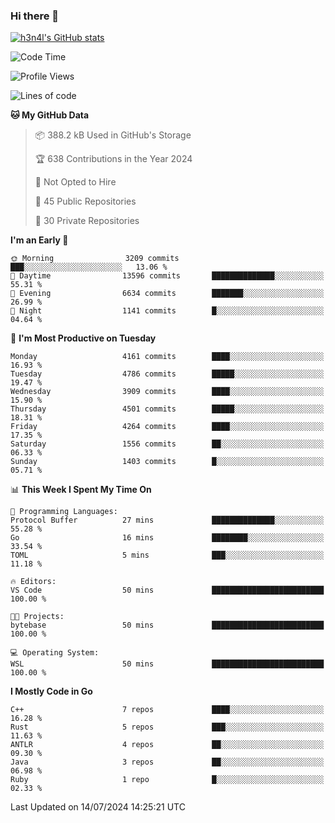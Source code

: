 ### Hi there 👋

[![h3n4l's GitHub stats](https://github-readme-stats.vercel.app/api?username=h3n4l&count_private=true&show_icons=true&theme=radical)](https://github.com/h3n4l/github-readme-stats)

<!--START_SECTION:waka-->
![Code Time](http://img.shields.io/badge/Code%20Time-1%2C883%20hrs%2011%20mins-blue)

![Profile Views](http://img.shields.io/badge/Profile%20Views-9-blue)

![Lines of code](https://img.shields.io/badge/From%20Hello%20World%20I%27ve%20Written-9.6%20million%20lines%20of%20code-blue)

**🐱 My GitHub Data** 

> 📦 388.2 kB Used in GitHub's Storage 
 > 
> 🏆 638 Contributions in the Year 2024
 > 
> 🚫 Not Opted to Hire
 > 
> 📜 45 Public Repositories 
 > 
> 🔑 30 Private Repositories 
 > 
**I'm an Early 🐤** 

```text
🌞 Morning                3209 commits        ███░░░░░░░░░░░░░░░░░░░░░░   13.06 % 
🌆 Daytime                13596 commits       ██████████████░░░░░░░░░░░   55.31 % 
🌃 Evening                6634 commits        ███████░░░░░░░░░░░░░░░░░░   26.99 % 
🌙 Night                  1141 commits        █░░░░░░░░░░░░░░░░░░░░░░░░   04.64 % 
```
📅 **I'm Most Productive on Tuesday** 

```text
Monday                   4161 commits        ████░░░░░░░░░░░░░░░░░░░░░   16.93 % 
Tuesday                  4786 commits        █████░░░░░░░░░░░░░░░░░░░░   19.47 % 
Wednesday                3909 commits        ████░░░░░░░░░░░░░░░░░░░░░   15.90 % 
Thursday                 4501 commits        █████░░░░░░░░░░░░░░░░░░░░   18.31 % 
Friday                   4264 commits        ████░░░░░░░░░░░░░░░░░░░░░   17.35 % 
Saturday                 1556 commits        ██░░░░░░░░░░░░░░░░░░░░░░░   06.33 % 
Sunday                   1403 commits        █░░░░░░░░░░░░░░░░░░░░░░░░   05.71 % 
```


📊 **This Week I Spent My Time On** 

```text
💬 Programming Languages: 
Protocol Buffer          27 mins             ██████████████░░░░░░░░░░░   55.28 % 
Go                       16 mins             ████████░░░░░░░░░░░░░░░░░   33.54 % 
TOML                     5 mins              ███░░░░░░░░░░░░░░░░░░░░░░   11.18 % 

🔥 Editors: 
VS Code                  50 mins             █████████████████████████   100.00 % 

🐱‍💻 Projects: 
bytebase                 50 mins             █████████████████████████   100.00 % 

💻 Operating System: 
WSL                      50 mins             █████████████████████████   100.00 % 
```

**I Mostly Code in Go** 

```text
C++                      7 repos             ████░░░░░░░░░░░░░░░░░░░░░   16.28 % 
Rust                     5 repos             ███░░░░░░░░░░░░░░░░░░░░░░   11.63 % 
ANTLR                    4 repos             ██░░░░░░░░░░░░░░░░░░░░░░░   09.30 % 
Java                     3 repos             ██░░░░░░░░░░░░░░░░░░░░░░░   06.98 % 
Ruby                     1 repo              █░░░░░░░░░░░░░░░░░░░░░░░░   02.33 % 
```




 Last Updated on 14/07/2024 14:25:21 UTC
<!--END_SECTION:waka-->

